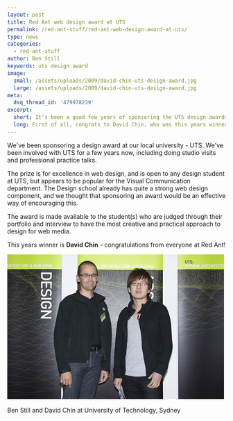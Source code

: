 ```yaml
---
layout: post
title: Red Ant web design award at UTS
permalink: /red-ant-stuff/red-ant-web-design-award-at-uts/
type: news
categories:
  - red-ant-stuff
author: Ben Still
keywords: uts design award
image:
  small: /assets/uploads/2009/david-chin-uts-design-award.jpg
  large: /assets/uploads/2009/david-chin-uts-design-award.jpg
meta:
  dsq_thread_id: '479978239'
excerpt:
  short: It's been a good few years of sponsoring the UTS design awards, here's to this one, and many more!
  long: First of all, congrats to David Chin, who was this years winner. Seconds of all, well done to everyone who participated! We're so proud to be part of these awards and to be able to inspire the young 'uns into creating awesome stuff.
---
```


We've been sponsoring a design award at our local university - UTS. We've been involved with UTS for a few years now, including doing studio visits and professional practice talks.

The prize is for excellence in web design, and is open to any design student at UTS, but appears to be popular for the Visual Communication department. The Design school already has quite a strong web design component, and we thought that sponsoring an award would be an effective way of encouraging this.

The award is made available to the student(s) who are judged through their portfolio and interview to have the most creative and practical approach to design for web media.

This years winner is **David Chin** - congratulations from everyone at Red Ant!

![Ben Still and David Chin](/assets/uploads/2009/ben-still-and-david-chin.jpg)

Ben Still and David Chin at University of Technology, Sydney